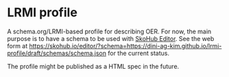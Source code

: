 # LRMI profile

A schema.org/LRMI-based profile for describing OER. For now, the main purpose is
to have a schema to be used with [SkoHub Editor](https://github.com/hbz/skohub-editor).
See the web form at https://skohub.io/editor/?schema=https://dini-ag-kim.github.io/lrmi-profile/draft/schemas/schema.json 
for the current status.

The profile might be published as a HTML spec in the future.
